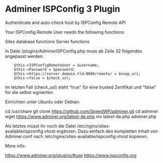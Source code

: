 # Adminer ISPConfig 3 Plugin

Authenticate and auto-check host by ISPConfig Remote API

Your ISPConfig Remote User needs the following functions:

Sites database functions
Server functions

In Datei /plugins/AdminerISPConfig.php muss ab Zeile 32 folgendes angepasst werden:

        $this->ISPConfigRemoteUser = $username;
        $this->Password = $password;
        $this->https://server.domain.tld:8080/remote/ = $soap_uri;
        $this->false = $check_ssl;
       
Im letzten Fall (check_ssl) steht "true" für eine trusted Zertifikat und "false" für die selbst signierten.

Einrichten unter Ubuntu oder Debian:

cd /usr/share
git clone https://github.com/SpeedWP/adminer.git
cd adminer
wget https://www.adminer.org/latest-de.php
mv latest-de.php adminer.php


Als letztes müsst Ihr noch die Datei /etc/nginx/sites-available/ispconfig.vhost ergänzen. Dazu einfach den kompletten Inhalt von Adminer.conf nach /etc/nginx/sites-available/ispconfig.vhost kopieren.

More info:

https://www.adminer.org/plugins/#use
https://www.ispconfig.org
